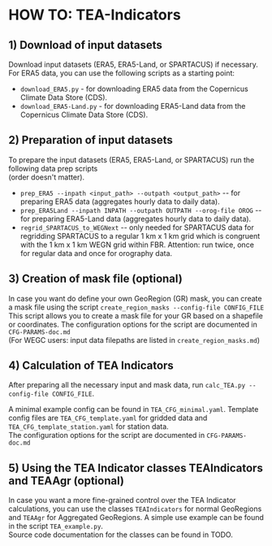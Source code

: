 # HOW TO: TEA-Indicators

## 1) Download of input datasets
Download input datasets (ERA5, ERA5-Land, or SPARTACUS) if necessary. For ERA5 data, you can use the following scripts 
as a starting point:
- `download_ERA5.py` - for downloading ERA5 data from the Copernicus Climate Data Store (CDS).
- `download_ERA5-Land.py` - for downloading ERA5-Land data from the Copernicus Climate Data Store (CDS).

## 2) Preparation of input datasets
To prepare the input datasets (ERA5, ERA5-Land, or SPARTACUS) run the following data prep scripts  
(order doesn't matter).

- `prep_ERA5 --inpath <input_path> --outpath <output_path>` -- for preparing ERA5 data (aggregates hourly data to 
  daily data).
- `prep_ERA5Land --inpath INPATH --outpath OUTPATH --orog-file OROG` -- for preparing ERA5-Land data 
  (aggregates hourly data to daily data).
- `regrid_SPARTACUS_to_WEGNext` -- only needed for SPARTACUS data for regridding SPARTACUS to a regular 1 km x 1 km 
  grid which is congruent with the 1 km x 1 km WEGN grid within FBR. Attention: run twice, once for regular data
  and once for orography data.

## 3) Creation of mask file (optional)
In case you want do define your own GeoRegion (GR) mask, you can create a mask file using the script
`create_region_masks --config-file CONFIG_FILE`\
This script allows you to create a mask file for your GR based on a shapefile or coordinates. 
The configuration options for the script are documented in `CFG-PARAMS-doc.md` \
   (For WEGC users: input data filepaths are listed in `create_region_masks.md`) 

## 4) Calculation of TEA Indicators
After preparing all the necessary input and mask data, run `calc_TEA.py --config-file CONFIG_FILE`.

A minimal example config can be found in `TEA_CFG_minimal.yaml`. Template config files are `TEA_CFG_template.yaml` for 
gridded data and `TEA_CFG_template_station.yaml` for station data. \
The configuration options for the script are documented in `CFG-PARAMS-doc.md`

## 5) Using the TEA Indicator classes TEAIndicators and TEAAgr (optional)
In case you want a more fine-grained control over the TEA Indicator calculations, you can use the classes 
`TEAIndicators` for normal GeoRegions and `TEAAgr` for Aggregated GeoRegions. A simple use example can be found in 
the script `TEA_example.py`. \
Source code documentation for the classes can be found in TODO.
